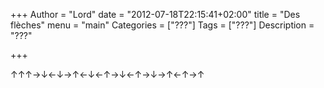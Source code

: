+++
Author = "Lord"
date = "2012-07-18T22:15:41+02:00"
title = "Des flèches"
menu = "main"
Categories = ["???"]
Tags = ["???"]
Description = "???"

+++

↑↑↑→↓←↓→↑←↓←↑→↓←↑→↓→↑←↑→↑
